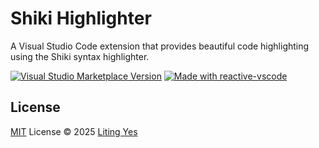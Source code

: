 # Shiki Highlighter

A Visual Studio Code extension that provides beautiful code highlighting using the Shiki syntax highlighter.

<a href="https://marketplace.visualstudio.com/items?itemName=litingyes.ext-name" target="__blank"><img src="https://img.shields.io/visual-studio-marketplace/v/antfu.ext-name.svg?color=eee&amp;label=VS%20Code%20Marketplace&logo=visual-studio-code" alt="Visual Studio Marketplace Version" /></a>
<a href="https://kermanx.github.io/reactive-vscode/" target="__blank"><img src="https://img.shields.io/badge/made_with-reactive--vscode-%23007ACC?style=flat&labelColor=%23229863"  alt="Made with reactive-vscode" /></a>

## License

[MIT](./LICENSE.md) License © 2025 [Liting Yes](https://github.com/litingyes)
